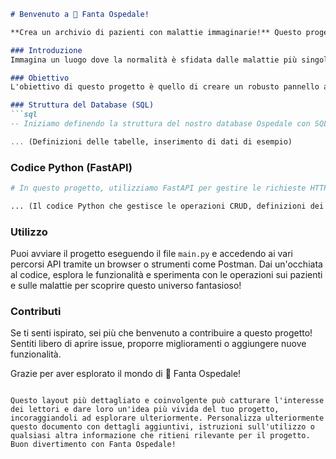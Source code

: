 ```markdown
# Benvenuto a 🏥 Fanta Ospedale!

**Crea un archivio di pazienti con malattie immaginarie!** Questo progetto, battezzato affettuosamente come Fanta Ospedale, ti invita a esplorare un mondo immaginario dove le malattie sono tanto uniche quanto stravaganti. 

### Introduzione
Immagina un luogo dove la normalità è sfidata dalle malattie più singolari e sorprendenti. Con Fanta Ospedale, ti immergerai in un universo dove i pazienti sono caratterizzati non solo da nome, cognome, sesso e data di nascita, ma anche dalle malattie più straordinarie e fantasiose che possano esistere.

### Obiettivo
L'obiettivo di questo progetto è quello di creare un robusto pannello amministrativo con operazioni CRUD (Create, Read, Update, Delete) sui pazienti, sulle Malattie e sulle Associazioni tra Pazienti e Malattie. Questo permetterà di gestire un archivio dettagliato e interattivo, con la possibilità di effettuare ricerche istantanee e di esplorare le connessioni tra pazienti e le loro malattie uniche.

### Struttura del Database (SQL)
```sql
-- Iniziamo definendo la struttura del nostro database Ospedale con SQL.

... (Definizioni delle tabelle, inserimento di dati di esempio)
```

### Codice Python (FastAPI)
```python
# In questo progetto, utilizziamo FastAPI per gestire le richieste HTTP e manipolare il database.

... (Il codice Python che gestisce le operazioni CRUD, definizioni dei percorsi API)
```

### Utilizzo
Puoi avviare il progetto eseguendo il file `main.py` e accedendo ai vari percorsi API tramite un browser o strumenti come Postman. Dai un'occhiata al codice, esplora le funzionalità e sperimenta con le operazioni sui pazienti e sulle malattie per scoprire questo universo fantasioso!

### Contributi
Se ti senti ispirato, sei più che benvenuto a contribuire a questo progetto! Sentiti libero di aprire issue, proporre miglioramenti o aggiungere nuove funzionalità.

Grazie per aver esplorato il mondo di 🏥 Fanta Ospedale!
```

Questo layout più dettagliato e coinvolgente può catturare l'interesse dei lettori e dare loro un'idea più vivida del tuo progetto, incoraggiandoli ad esplorare ulteriormente. Personalizza ulteriormente questo documento con dettagli aggiuntivi, istruzioni sull'utilizzo o qualsiasi altra informazione che ritieni rilevante per il progetto. Buon divertimento con Fanta Ospedale!